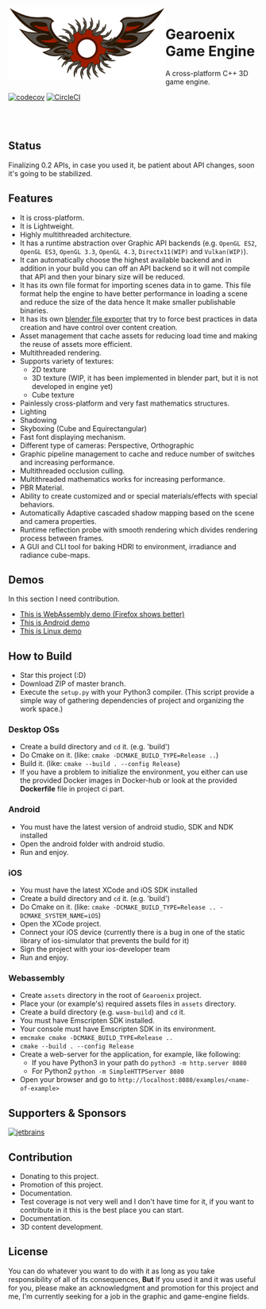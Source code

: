 <img align="left" alt="" src="https://github.com/Hossein-Noroozpour/gearoenix-static-files/raw/master/logo.png" height="150" />

# Gearoenix Game Engine

A cross-platform C++ 3D game engine.

[![codecov](https://codecov.io/gh/Hossein-Noroozpour/gearoenix/branch/master/graph/badge.svg)](https://codecov.io/gh/Hossein-Noroozpour/gearoenix)
[![CircleCI](https://circleci.com/gh/Hossein-Noroozpour/gearoenix.svg?style=svg)](https://circleci.com/gh/Hossein-Noroozpour/gearoenix)

<br>
<br>

## Status

Finalizing 0.2 APIs, in case you used it, be patient about API changes, soon
it's going to be stabilized.

## Features

- It is cross-platform.
- It is Lightweight.
- Highly multithreaded architecture.
- It has a runtime abstraction over Graphic API backends (e.g. `OpenGL ES2`, `OpenGL ES3`,
  `OpenGL 3.3`, `OpenGL 4.3`, `Directx11(WIP)` and `Vulkan(WIP)`).
- It can automatically choose the highest available backend and in addition in your build you can
  off an API backend so it will not compile that API and then your binary size will be reduced.
- It has its own file format for importing scenes data in to game. This file
  format help the engine to have better performance in loading a scene and
  reduce the size of the data hence It make smaller publishable binaries.
- It has its own
  [blender file exporter](https://github.com/Hossein-Noroozpour/gearoenix-blender)
  that try to force best practices in data creation and have control
  over content creation.
- Asset management that cache assets for reducing load time and making the reuse of assets
  more efficient.
- Multithreaded rendering.
- Supports variety of textures:
  - 2D texture
  - 3D texture (WIP, it has been implemented in blender part, but it is not developed in
    engine yet)
  - Cube texture
- Painlessly cross-platform and very fast mathematics structures.
- Lighting
- Shadowing
- Skyboxing (Cube and Equirectangular)
- Fast font displaying mechanism.
- Different type of cameras: Perspective, Orthographic
- Graphic pipeline management to cache and reduce number of switches and
  increasing performance.
- Multithreaded occlusion culling.
- Multithreaded mathematics works for increasing performance.
- PBR Material.
- Ability to create customized and or special materials/effects with special behaviors.
- Automatically Adaptive cascaded shadow mapping based on the scene and camera properties.
- Runtime reflection probe with smooth rendering which divides rendering process between frames.
- A GUI and CLI tool for baking HDRI to environment, irradiance and radiance cube-maps.

## Demos

In this section I need contribution.

- [This is WebAssembly demo (Firefox shows better)](https://hossein-noroozpour.github.io/gearoenix-static-files/web-demo/index.html)
- [This is Android demo](https://hossein-noroozpour.github.io/gearoenix-static-files/android/android.7z)
- [This is Linux demo](https://hossein-noroozpour.github.io/gearoenix-static-files/linux/linux.7z)

## How to Build

- Star this project (:D)
- Download ZIP of master branch.
- Execute the `setup.py` with your Python3 compiler. (This script provide a simple way of gathering
  dependencies of project and organizing the work space.)

### Desktop OSs

- Create a build directory and `cd` it. (e.g. 'build')
- Do Cmake on it. (like: ```cmake -DCMAKE_BUILD_TYPE=Release ..```)
- Build it. (like: ```cmake --build . --config Release```)
- If you have a problem to initialize the environment,
  you either can use the provided Docker images in Docker-hub or
  look at the provided **Dockerfile** file in project ci part.

### Android

- You must have the latest version of android studio, SDK and NDK installed
- Open the android folder with android studio.
- Run and enjoy.

### iOS

- You must have the latest XCode and iOS SDK installed
- Create a build directory and `cd` it. (e.g. 'build')
- Do Cmake on it. (like: ```cmake -DCMAKE_BUILD_TYPE=Release .. -DCMAKE_SYSTEM_NAME=iOS```)
- Open the XCode project.
- Connect your iOS device (currently there is a bug in one of the static library of ios-simulator that prevents the build for it)
- Sign the project with your ios-developer team
- Run and enjoy.

### Webassembly

- Create `assets` directory in the root of `Gearoenix` project.
- Place your (or example's) required assets files in `assets` directory.
- Create a build directory (e.g. `wasm-build`) and `cd` it.
- You must have Emscripten SDK installed.
- Your console must have Emscripten SDK in its environment.
- ```emcmake cmake -DCMAKE_BUILD_TYPE=Release ..```
- ```cmake --build . --config Release```
- Create a web-server for the application, for example, like following: 
  - If you have Python3 in your path do ```python3 -m http.server 8080```
  - For Python2 ```python -m SimpleHTTPServer 8080```
- Open your browser and go to ```http://localhost:8080/examples/<name-of-example>```

## Supporters & Sponsors

<a href="https://www.jetbrains.com/?from=Gearoenix">
  <img src="https://github.com/Hossein-Noroozpour/gearoenix-static-files/raw/master/supporters/jetbrains-variant-3.svg" width="201px" alt="jetbrains">
</a>

## Contribution

- Donating to this project.
- Promotion of this project.
- Documentation.
- Test coverage is not very well and I don't have time for it,
  if you want to contribute in it this is the best place you can start.
- Documentation.
- 3D content development.

## License

You can do whatever you want to do with it as long as you take responsibility
of all of
its consequences, **But** If you used it and it was useful for you, please make
an acknowledgment and promotion for this project and me, I'm currently seeking
for a job in the graphic and game-engine fields.
